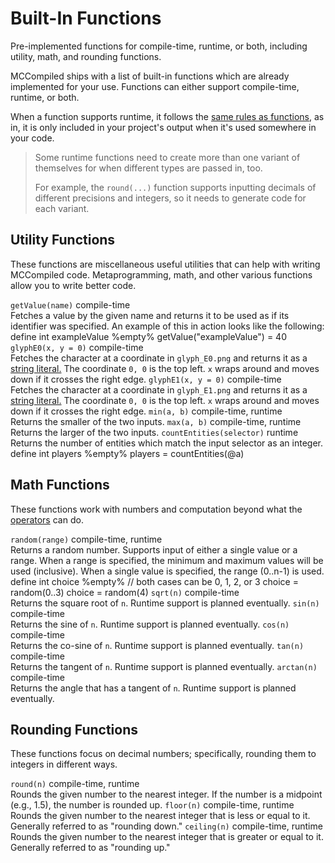 # Built-In Functions

<primary-label ref="runtime"/>

<link-summary>
Pre-implemented functions for compile-time, runtime, or both, including utility, math, and rounding functions.
</link-summary>

MCCompiled ships with a list of built-in functions which are already implemented for your use. Functions can either
support <format color='lightskyblue'>compile-time</format>, <format color='hotpink'>runtime</format>, or both.

When a function supports runtime, it follows the [same rules as functions](Functions.md#exports), as in, it is only
included in your project's output when it's used somewhere in your code.

> Some runtime functions need to create more than one variant of themselves for when different types are passed in, too.
> 
> For example, the `round(...)` function supports inputting decimals of different precisions and integers, so it needs
> to generate code for each variant.

## Utility Functions
These functions are miscellaneous useful utilities that can help with writing MCCompiled code. Metaprogramming, math,
and other various functions allow you to write better code. 

<deflist>
<def title="Get Value by Name">
<code>getValue(name)</code> <format color='lightskyblue'>compile-time</format><br />
Fetches a value by the given name and returns it to be used as if its identifier was specified. An example of this
in action looks like the following:
<code-block lang="%lang%">
define int exampleValue
%empty%
getValue("exampleValue") = 40
</code-block>
</def>

<def title="Fetch E0 Glyph">
<code>glyphE0(x, y = 0)</code> <format color='lightskyblue'>compile-time</format><br />
Fetches the character at a coordinate in <code>glyph_E0.png</code> and returns it as a <a href="Syntax.md" anchor="strings"> string literal.</a> The coordinate <code>0, 0</code> is the top left.
<note><code>x</code> wraps around and moves down if it crosses the right edge.</note>
</def>

<def title="Fetch E1 Glyph">
<code>glyphE1(x, y = 0)</code> <format color='lightskyblue'>compile-time</format><br />
Fetches the character at a coordinate in <code>glyph_E1.png</code> and returns it as a <a href="Syntax.md" anchor="strings"> string literal.</a> The coordinate <code>0, 0</code> is the top left.
<note><code>x</code> wraps around and moves down if it crosses the right edge.</note>
</def>

<def title="Minimum">
<code>min(a, b)</code> <format color='lightskyblue'>compile-time</format>, <format color='hotpink'>runtime</format><br />
Returns the smaller of the two inputs.
</def>

<def title="Maximum">
<code>max(a, b)</code> <format color='lightskyblue'>compile-time</format>, <format color='hotpink'>runtime</format><br />
Returns the larger of the two inputs.
</def>

<def title="Count Entities">
<code>countEntities(selector)</code> <format color='hotpink'>runtime</format><br />
Returns the number of entities which match the input selector as an integer.
<code-block lang="%lang%">
define int players
%empty%
players = countEntities(@a)
</code-block>
</def>

</deflist>

## Math Functions
These functions work with numbers and computation beyond what the [operators](Values.md#simple-math) can do.

<deflist>
<def title="Random">
<code>random(range)</code> <format color='lightskyblue'>compile-time</format>, <format color='hotpink'>runtime</format><br />
Returns a random number. Supports input of either a single value or a range.
When a range is specified, the minimum and maximum values will be used (inclusive).
When a single value is specified, the range (0..n-1) is used.
<code-block lang="%lang%">
define int choice
%empty%
// both cases can be 0, 1, 2, or 3
choice = random(0..3)
choice = random(4)
</code-block>
</def>

<def title="Square Root">
<code>sqrt(n)</code> <format color='lightskyblue'>compile-time</format><br />
Returns the square root of <code>n</code>. Runtime support is planned eventually.
</def>

<def title="Sine">
<code>sin(n)</code> <format color='lightskyblue'>compile-time</format><br />
Returns the sine of <code>n</code>. Runtime support is planned eventually.
</def>

<def title="Cosine">
<code>cos(n)</code> <format color='lightskyblue'>compile-time</format><br />
Returns the co-sine of <code>n</code>. Runtime support is planned eventually.
</def>

<def title="Tangent">
<code>tan(n)</code> <format color='lightskyblue'>compile-time</format><br />
Returns the tangent of <code>n</code>. Runtime support is planned eventually.
</def>

<def title="Arc-tangent">
<code>arctan(n)</code> <format color='lightskyblue'>compile-time</format><br />
Returns the angle that has a tangent of <code>n</code>. Runtime support is planned eventually.
</def>
</deflist>

## Rounding Functions
These functions focus on decimal numbers; specifically, rounding them to integers in different ways.

<deflist>
<def title="Round">
<code>round(n)</code> <format color='lightskyblue'>compile-time</format>, <format color='hotpink'>runtime</format><br />
Rounds the given number to the nearest integer. If the number is a midpoint (e.g., 1.5), the number is rounded up.
</def>

<def title="Floor">
<code>floor(n)</code> <format color='lightskyblue'>compile-time</format>, <format color='hotpink'>runtime</format><br />
Rounds the given number to the nearest integer that is less or equal to it. Generally referred to as "rounding down."
</def>

<def title="Ceiling">
<code>ceiling(n)</code> <format color='lightskyblue'>compile-time</format>, <format color='hotpink'>runtime</format><br />
Rounds the given number to the nearest integer that is greater or equal to it. Generally referred to as "rounding up."
</def>
</deflist>

